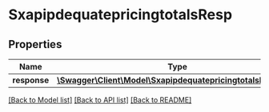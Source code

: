 # SxapipdequatepricingtotalsResp

## Properties
Name | Type | Description | Notes
------------ | ------------- | ------------- | -------------
**response** | [**\Swagger\Client\Model\SxapipdequatepricingtotalsResponse**](SxapipdequatepricingtotalsResponse.md) |  | [optional] 

[[Back to Model list]](../README.md#documentation-for-models) [[Back to API list]](../README.md#documentation-for-api-endpoints) [[Back to README]](../README.md)


